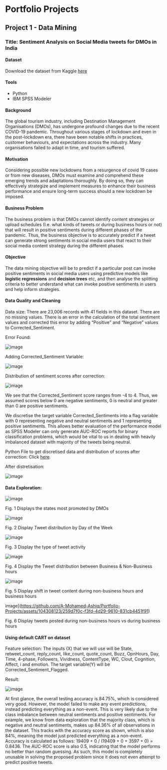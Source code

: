 # Portfolio Projects 
## Project 1 - Data Mining
### Title: Sentiment Analysis on Social Media tweets for DMOs in India
#### Dataset
Download the dataset from Kaggle [here](https://www.kaggle.com/datasets/jocelyndumlao/dmo-social-media-engagement-dataset/)

#### Tools
- Python
- IBM SPSS Modeler

#### Background
The global tourism industry, including Destination Management Organisations (DMOs), has undergone profound changes due to the recent COVID-19 pandemic. Throughout various stages of lockdown and even in the post-lockdown era, there have been notable shifts in practices, customer behaviours, and expectations across the industry. Many organisations failed to adapt in time, and tourism suffered.

#### Motivation
Considering possible new lockdowns from a resurgence of covid 19 cases or from new diseases, DMOs must examine and comprehend these emerging trends and adaptations thoroughly. By doing so, they can effectively strategize and implement measures to enhance their business performance and ensure long-term success should a new lockdown be imposed.

#### Business Problem 
The business problem is that DMOs cannot identify content strategies or upload schedules (I.e. what kinds of tweets or during business hours or not) that will result in positive sentiments during different phases of the pandemic. Thus, the business objective is to accurately predict if a tweet can generate strong sentiments in social media users that react to their social media content strategy during the different phases.

#### Objective
The data mining objective will be to predict if a particular post can invoke positive sentiments in social media users using predictive models like **logistic regressions** and **decision trees** etc, and then analyse the splitting criteria to better understand what can invoke positive sentiments in users and help inform strategies. 

#### Data Quality and Cleaning
Data size: There are 23,006 records with 41 fields in this dataset. There are no missing values.
There is an error in the calculation of the total sentiment values and corrected this error by adding “Positive” and “Negative” values to Corrected_Sentiment.

Error Found:

![image](https://github.com/A-Mohamed-Ashiq/Portfolio-Projects/assets/104308123/d54a1e71-773a-426b-9773-1a1c7fa627a6)

Adding Corrected_Sentiment Variable:

![image](https://github.com/A-Mohamed-Ashiq/Portfolio-Projects/assets/104308123/57a2a678-1eba-4fe7-97cb-c04df059701b)

Distribution of sentiment scores after correction:

![image](https://github.com/A-Mohamed-Ashiq/Portfolio-Projects/assets/104308123/91e80dee-abd0-4062-b70e-f3c49da6af6a)

We see that the Corrected_Sentiment score ranges from -4 to 4. Thus, we assumed scores below 0 are negative sentiments, 0 is neutral and greater than 0 are positive sentiments.

We discretise the target variable Corrected_Sentiments into a flag variable with 0 representing negative and neutral sentiments and 1 representing positive sentiments. This allows better evaluation of the performance model as SPSS Modeler can only generate AUC-ROC reports for binary classification problems, which would be vital to us in dealing with heavily imbalanced dataset with majority of the tweets being neutral.

Python File to get discretised data and distribution of scores after correction: Click [here](https://github.com/A-Mohamed-Ashiq/Portfolio-Projects/blob/main/Python%20Codes/File%20to%20Get%20Corrected%20and%20Descritised%20Total%20Sentiments.ipynb).

After distretisation:

![image](https://github.com/A-Mohamed-Ashiq/Portfolio-Projects/assets/104308123/04a55fde-45fd-4021-a269-2400b09f692c)


#### Data Exploration:

![image](https://github.com/A-Mohamed-Ashiq/Portfolio-Projects/assets/104308123/324b1bd6-29a4-473a-8334-d09d1caf8df8)

Fig. 1 Displays the states most promoted by DMOs

![image](https://github.com/A-Mohamed-Ashiq/Portfolio-Projects/assets/104308123/f8f8d5cb-2977-4764-a122-8e14caeed339)

Fig. 2 Display Tweet distribution by Day of the Week

![image](https://github.com/A-Mohamed-Ashiq/Portfolio-Projects/assets/104308123/7edda3d6-3b1a-4382-ad18-668b4f9d9a6f)

Fig. 3 Display the type of tweet activity

![image](https://github.com/A-Mohamed-Ashiq/Portfolio-Projects/assets/104308123/3e09a23c-8e5a-4766-8528-8ff8943e7c21)

Fig. 4 Display the Tweet distribution between Business & Non-Business hours

![image](https://github.com/A-Mohamed-Ashiq/Portfolio-Projects/assets/104308123/0f6a3b3c-1c1f-4da3-a01f-ecd98f6c695a)

Fig. 5 Display shift in tweet content during non-business hours and business hours 

image](https://github.com/A-Mohamed-Ashiq/Portfolio-Projects/assets/104308123/259d7f0c-f3fd-4d29-9610-831cb4451f91)

Fig. 6 Display tweets posted during non-business hours vs during business hours



#### Using default CART on dataset
Feature selection: The inputs (X) that we will use will be State, retweet_count, reply_count, like_count, quote_count, Buzz, OpnHours, Day, Time, 4-phase, Followers, Vividness, ContentType, WC, Clout, Cognition, Affect, i and emotion. The target variable(Y) will be Corrected_Sentiment_Flagged.

Result:

![image](https://github.com/A-Mohamed-Ashiq/Portfolio-Projects/assets/104308123/9fad3c2a-faf9-4727-9672-c3b4648e99b1)

At first glance, the overall testing accuracy is 84.75%, which is considered very good. However, the model failed to make any event predictions, instead predicting everything as a non-event. This is very likely due to the class imbalance between neutral sentiments and positive sentiments. For example, we know from data exploration that the majority class, which is negative and neutral sentiments, makes up 84.36% of all observations in the dataset. This tracks with the accuracy score as shown, which is also 84%, meaning the model just predicted everything as a non-event. 
Accuracy is calculated as follows: 19409 + 0 / (19409 + 0 + 3597 + 0) = 0.8436.
The AUC-ROC score is also 0.5, indicating that the model performs no better than random guessing.
As such, this model is completely unusable in solving the proposed problem since it does not even attempt to predict positive tweets.

#### 

















